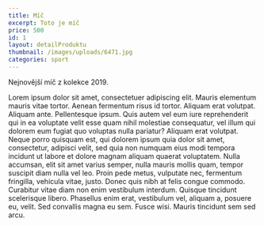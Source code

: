 ```yaml
---
title: Míč
excerpt: Toto je míč
price: 500
id: 1
layout: detailProduktu
thumbnail: /images/uploads/6471.jpg
categories: sport
---
```


Nejnovější míč z kolekce 2019.

Lorem ipsum dolor sit amet, consectetuer adipiscing elit. Mauris elementum mauris vitae tortor. Aenean fermentum risus id tortor. Aliquam erat volutpat. Aliquam ante. Pellentesque ipsum. Quis autem vel eum iure reprehenderit qui in ea voluptate velit esse quam nihil molestiae consequatur, vel illum qui dolorem eum fugiat quo voluptas nulla pariatur? Aliquam erat volutpat. Neque porro quisquam est, qui dolorem ipsum quia dolor sit amet, consectetur, adipisci velit, sed quia non numquam eius modi tempora incidunt ut labore et dolore magnam aliquam quaerat voluptatem. Nulla accumsan, elit sit amet varius semper, nulla mauris mollis quam, tempor suscipit diam nulla vel leo. Proin pede metus, vulputate nec, fermentum fringilla, vehicula vitae, justo. Donec quis nibh at felis congue commodo. Curabitur vitae diam non enim vestibulum interdum. Quisque tincidunt scelerisque libero. Phasellus enim erat, vestibulum vel, aliquam a, posuere eu, velit. Sed convallis magna eu sem. Fusce wisi. Mauris tincidunt sem sed arcu.
